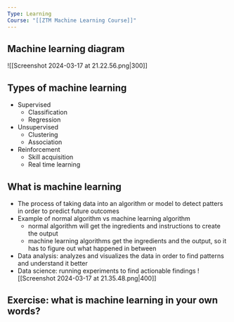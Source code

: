 ```yaml
---
Type: Learning
Course: "[[ZTM Machine Learning Course]]"
---
```

## Machine learning diagram 
![[Screenshot 2024-03-17 at 21.22.56.png|300]]
## Types of machine learning 
- Supervised 
	- Classification 
	- Regression
- Unsupervised 
	- Clustering
	- Association 
- Reinforcement 
	- Skill acquisition
	- Real time learning 
## What is machine learning 
- The process of taking data into an algorithm or model to detect patters in order to predict future outcomes 
- Example of normal algorithm vs machine learning algorithm 
	- normal algorithm will get the ingredients and instructions to create the output
	- machine learning algorithms get the ingredients and the output, so it has to figure out what happened in between 
- Data analysis: analyzes and visualizes the data in order to find patterns and understand it better 
- Data science: running experiments to find actionable findings 
![[Screenshot 2024-03-17 at 21.35.48.png|400]]
## Exercise: what is machine learning in your own words?
